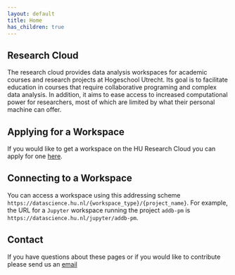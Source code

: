 ```yaml
---
layout: default
title: Home
has_children: true
---
```



## Research Cloud

The research cloud provides data analysis workspaces for academic courses and research projects at Hogeschool Utrecht. Its goal is to facilitate education in courses that require collaborative programing and complex data analysis. In addition, it aims to ease access  to increased computational power for researchers, most of which are limited by what their personal machine can offer.

## Applying for a Workspace

If you would like to get a workspace on the HU Research Cloud you can apply for one [here](https://askhu.sharepoint.hu.nl/informatie-items/Paginas/Data-analyse-omgeving-aanvragen.aspx).

## Connecting to a Workspace

You can access a workspace using this addressing scheme `https://datascience.hu.nl/{workspace_type}/{project_name}`. For example, the URL for a `Jupyter` workspace running the project `addb-pm` is `https://datascience.hu.nl/jupyter/addb-pm`.

## Contact

If you have questions about these pages or if you would like to contribute please send us an [email](mailto:onderzoeksupport@hu.nl)
